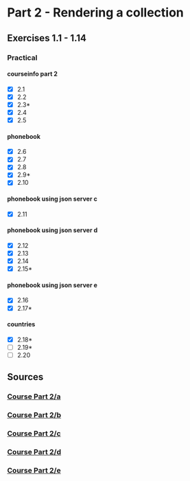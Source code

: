 # Part 2 - Rendering a collection

## Exercises 1.1 - 1.14

### Practical
#### courseinfo part 2
- [x] 2.1
- [x] 2.2
- [x] 2.3*
- [x] 2.4
- [x] 2.5
#### phonebook
- [x] 2.6
- [x] 2.7
- [x] 2.8
- [x] 2.9*
- [x] 2.10
#### phonebook using json server c
- [x] 2.11
#### phonebook using json server d
- [x] 2.12
- [x] 2.13
- [x] 2.14
- [x] 2.15*
#### phonebook using json server e
- [x] 2.16
- [x] 2.17*
#### countries
- [x] 2.18*
- [ ] 2.19*
- [ ] 2.20

## Sources
### [Course Part 2/a](https://fullstackopen.com/en/part1/introduction_to_react)
### [Course Part 2/b](https://fullstackopen.com/en/part2/forms)
### [Course Part 2/c](https://fullstackopen.com/en/part2/getting_data_from_server)
### [Course Part 2/d](https://fullstackopen.com/en/part2/altering_data_in_server)
### [Course Part 2/e](https://fullstackopen.com/en/part2/adding_styles_to_react_app)
